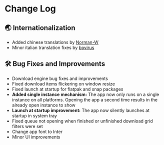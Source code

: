 # Change Log

## :earth_asia: Internationalization
- Added chinese translations by [Norman-W](https://github.com/Norman-w)
- Minor italian translation fixes by [bovirus](https://github.com/bovirus)

## :hammer_and_wrench: Bug Fixes and Improvements
- Download engine bug fixes and improvements
- Fixed download items flickering on window resize
- Fixed launch at startup for flatpak and snap packages
- **Added single instance mechanism:** The app now only runs on a single instance on all platforms. Opening the app a second time results in the already open instance to show
- **Launch at startup improvement:** The app now silently launches at startup in system tray
- Fixed queue not opening when finished or unfinished download grid filters were set
- Change app font to Inter
- Minor UI improvements

